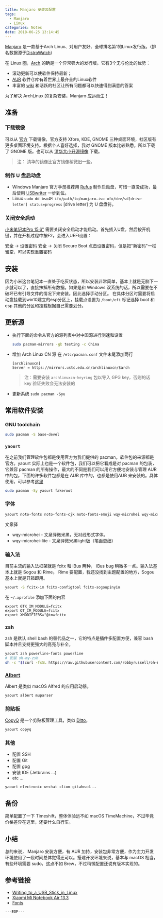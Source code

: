 ```yaml
---
title: Manjaro 安装及配置
tags:
  - Manjaro
  - Linux
categories: Notes
date: 2018-06-25 13:14:45
---
```



[Manjaro](https://manjaro.org/) 是一款基于Arch Linux、对用户友好、全球排名第1的Linux发行版。（排名数据源于[DistroWatch](http://distrowatch.com/)）

在 Linux 圈，[Arch](https://www.archlinux.org/) 的确是一个异常强大的发行版。它有3个无与伦比的优势：

- 滚动更新可以使软件保持最新；
- [AUR](https://aur.archlinux.org/) 软件仓库有着世界上最齐全的Linux软件
- 丰富的 [wiki](https://wiki.archlinux.org/) 和活跃的社区让所有问题都可以快速得到满意的答案

为了解决 ArchLinux 的复杂安装，Manjaro 应运而生！

## 准备

### 下载镜像
可以从 [官方](https://manjaro.org/get-manjaro/) 下载镜像，官方支持 Xfore, KDE, GNOME 三种桌面环境，社区版有更多桌面环境支持。根据个人喜好选择，我对 GNOME 版本比较熟悉，所以下载了 GNOME 版。也可以从 [清华大小开源镜像](https://mirrors.tuna.tsinghua.edu.cn/manjaro-cd/) 下载。

> 注： 清华的镜像比官方镜像稍微旧一些。

### 制作 U 盘启动盘

- Windows 
    Manjaro 官方手册推荐用 [Rufus](https://rufus.akeo.ie/) 制作启动盘，可惜一直没成功，最后使用 [USBwriter](https://sourceforge.net/projects/usbwriter/) 一步到位。
- Linux
    `sudo dd bs=4M if=/path/to/manjaro.iso of=/dev/sd[drive letter] status=progress`  [drive letter] 为 U 盘盘符。

<escape><!-- more --></escape>

### 关闭安全启动

[小米笔记本Pro 15.6″](https://www.mi.com/mibookpro/) 需要关闭安全启动才能启动。首先插入U盘，然后按开机键，并在开机过程中按F2，会进入UEFI设置：

安全 -> 设置密码
安全 -> 关闭 Secure Boot
点击设置密码，但是把"新密码"一栏留空，可以实现重置密码

## 安装

因为小米这台笔记本一直处于吃灰状态，所以安装非常简单，基本上就是无脑下一步就可以了，直接抹掉所有数据。如果是和 Windows 双系统的话，所以需要在不破坏已有引导文件的情况下来安装，因此选择手动分区。 
在具体分区时需要将启动盘挂载到win10建立的esp分区上，挂载点设置为 `/boot/efi` 标记选择 boot 和 esp 其他的分区和挂载根据自己需要划分。

## 更新源

- 执行下面的命令从官方的源列表中对中国源进行测速和设置
    ```bash
    sudo pacman-mirrors -gb testing -c China
    ```
- 增加 Arch Linux CN 源
    在 `/etc/pacman.conf` 文件末尾添加两行
    ```
    [archlinuxcn]
    Server = https://mirrors.ustc.edu.cn/archlinuxcn/$arch
    ```
    > 注：需要安装 `archlinuxcn-keyring` 包以导入 GPG key，否则的话 key 验证失败会无法安装的
- 更新系统
    `sudo pacman -Syu`

## 常用软件安装

### GNU toolchain

```bash
sudo pacman -S base-devel 
```

### `yaourt`

在之前我们管理软件包都是使用官方为我们提供的 pacman，软件包的来源都是官方。yaourt 实际上也是一个软件包，我们可以把它看成是对 pacman 的包装，它兼容 pacman 的所有操作，最大的不同是我们可以用它方便地安装与管理 AUR 中的包，下面的许多软件包都是在 AUR 库中的，也都是使用AUR 来安装的。具体使用，可以参考[这里](https://archlinux.fr/yaourt-en)

```bash
sudo pacman -Sy yaourt fakeroot
```

### 字体

```bash
yaourt noto-fonts noto-fonts-cjk noto-fonts-emoji wqy-microhei wqy-microhei-lite 
```
文泉驿
- wqy-microhei - 文泉驿微米黑，无衬线形式字体。
- wqy-microhei-lite - 文泉驿微米黑light版（笔画更细）

### 输入法

目前主流的输入法框架就是 fcitx 和 iBus 两种， iBus bug 稍微多一点。输入法基本上就是 Sogou 和 Rime。 Rime 要配置，我还没找到主题配置的地方，Sogou 基本上就是开箱即用。

```bash
yaourt -S fcitx-im fcitx-configtool fcitx-sogoupinyin
```
在 `~/.xprofile` 添加下面的内容

```
export GTK_IM_MODULE=fcitx
export QT_IM_MODULE=fcitx
export XMODIFIERS="@im=fcitx
```

### zsh

zsh 是默认 shell bash 的替代品之一，它的特点是插件多配置方便，兼容 bash 脚本并且支持更强大的高亮与补全。

```bash
yaourt zsh powerline-fonts powerline 
# 安装 oh-my-zsh
sh -c "$(curl -fsSL https://raw.githubusercontent.com/robbyrussell/oh-my-zsh/master/tools/install.sh)"
```

### [Albert](https://albertlauncher.github.io/)

Albert 是类似 macOS Alfred 的应用启动器。

```bash
yaourt albert muparser
```

### 剪贴板 

[CopyQ](https://hluk.github.io/CopyQ/) 是一个剪贴板管理工具，类似 [Ditto](https://ditto-cp.sourceforge.io/)。

```bash
yaourt copyq
```

### 其他

- 配置 SSH
- 配置 Git
- 配置 gpg
- 安装 IDE (Jetbrains ...)
- etc ...

```bash
yaourt electronic-wechat clion gitahead... 
```

## 备份

简单配置了一下 Timeshift，整体体验远不如 macOS TimeMachine，不过毕竟价格差异在这里，还要什么自行车。

## 小结

总的来说， Manjaro 安装方便，有 AUR 加持，安装包非常方便，作为主力开发环境使用了一段时间总体觉得还可以。搭建开发环境来说，基本与 macOS 相当，有些环境需要 sudo，这点不如 Brew，不过稍微配置还说有版本实现的。 

## 参考链接

- [Writing_to_a_USB_Stick_in_Linux](https://wiki.manjaro.org/index.php?title=Burn_an_ISO_File#Writing_to_a_USB_Stick_in_Linux)
- [Xiaomi Mi Notebook Air 13.3](https://wiki.archlinux.org/index.php/Xiaomi_Mi_Notebook_Air_13.3_(2016))
- [Fonts](https://wiki.archlinux.org/index.php/Fonts_(%E7%AE%80%E4%BD%93%E4%B8%AD%E6%96%87))

`---EOF---`
